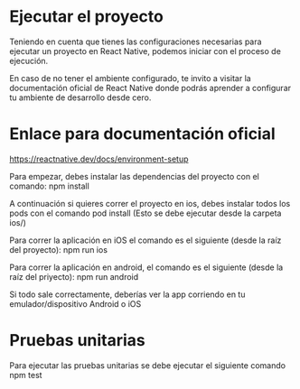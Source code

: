# Ejecutar el proyecto

Teniendo en cuenta que tienes las configuraciones necesarias para ejecutar un proyecto en React Native, podemos iniciar con el proceso de ejecución.

En caso de no tener el ambiente configurado, te invito a visitar la documentación oficial de React Native donde podrás aprender a configurar tu ambiente de desarrollo desde cero.

# Enlace para documentación oficial 
https://reactnative.dev/docs/environment-setup


Para empezar, debes instalar las dependencias del proyecto con el comando:
npm install

A continuación si quieres correr el proyecto en ios, debes instalar todos los pods con el comando
pod install (Esto se debe ejecutar desde la carpeta ios/)

Para correr la aplicación en iOS el comando es el siguiente (desde la raíz del proyecto):
npm run ios

Para correr la aplicación en android, el comando es el siguiente (desde la raíz del priyecto):
npm run android

Si todo sale correctamente, deberías ver la app corriendo en tu emulador/dispositivo Android o iOS


# Pruebas unitarias
Para ejecutar las pruebas unitarias se debe ejecutar el siguiente comando
npm test